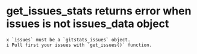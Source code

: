 # get_issues_stats returns error when issues is not issues_data object

    x `issues` must be a `gitstats_issues` object.
    i Pull first your issues with `get_issues()` function.


